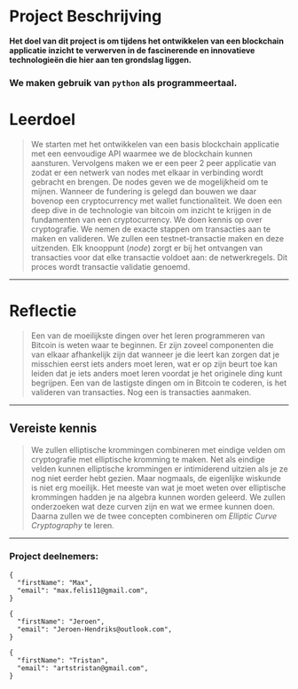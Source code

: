# Project Beschrijving

**Het doel van dit project is om tijdens het ontwikkelen van een blockchain
applicatie inzicht te verwerven in de fascinerende en innovatieve
technologieën die hier aan ten grondslag liggen.**

### We maken gebruik van `python` als programmeertaal.

# Leerdoel
> We starten met het ontwikkelen van een basis blockchain applicatie met een
eenvoudige API waarmee we de blockchain kunnen aansturen. Vervolgens
maken we er een peer 2 peer applicatie van zodat er een netwerk van nodes
met elkaar in verbinding wordt gebracht en brengen. De nodes geven we de
mogelijkheid om te mijnen. Wanneer de fundering is gelegd dan bouwen we
daar bovenop een cryptocurrency met wallet functionaliteit.
We doen een deep dive in de technologie van bitcoin om inzicht te krijgen in
de fundamenten van een cryptocurrency. We doen kennis op over cryptografie. 
We nemen de exacte stappen om transacties aan te maken en valideren. We zullen
een testnet-transactie maken en deze uitzenden.
Elk knooppunt (*node*) zorgt er bij het ontvangen van transacties voor dat elke transactie voldoet aan:
de netwerkregels. Dit proces wordt transactie validatie genoemd.
---
# Reflectie
> Een van de moeilijkste dingen over het leren programmeren van Bitcoin is weten
waar te beginnen. Er zijn zoveel componenten die van elkaar afhankelijk zijn dat wanneer je die leert kan zorgen
dat je misschien eerst iets anders moet leren, wat er op zijn beurt toe kan leiden dat je
 iets anders moet leren voordat je het originele ding kunt begrijpen.
Een van de lastigste dingen om in Bitcoin te coderen, is het valideren van transacties. Nog een
is transacties aanmaken.
---
## Vereiste kennis
> We zullen 
 elliptische krommingen combineren met eindige velden om cryptografie met elliptische kromming te maken.
Net als eindige velden kunnen elliptische krommingen er intimiderend uitzien als je ze nog niet eerder hebt gezien.
Maar nogmaals, de eigenlijke wiskunde is niet erg moeilijk. Het meeste van wat je moet weten over
elliptische krommingen hadden je na algebra kunnen worden geleerd. We zullen
onderzoeken wat deze curven zijn en wat we ermee kunnen doen. Daarna zullen we de twee concepten combineren om
 *Elliptic Curve Cryptography* te leren.
---

### Project deelnemers:
```
{
  "firstName": "Max",
  "email": "max.felis11@gmail.com",
}
```
```
{
  "firstName": "Jeroen",
  "email": "Jeroen-Hendriks@outlook.com",
}
```
```
{
  "firstName": "Tristan",
  "email": "artstristan@gmail.com",
}
```